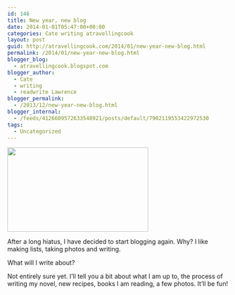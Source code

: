 ```yaml
---
id: 146
title: New year, new blog
date: 2014-01-01T05:47:00+00:00
categories: Cate writing atravellingcook
layout: post
guid: http://atravellingcook.com/2014/01/new-year-new-blog.html
permalink: /2014/01/new-year-new-blog.html
blogger_blog:
  - atravellingcook.blogspot.com
blogger_author:
  - Cate
  - writing
  - readwrite Lawrence
blogger_permalink:
  - /2013/12/new-year-new-blog.html
blogger_internal:
  - /feeds/4126609572633548921/posts/default/7902119553422972530
tags:
  - Uncategorized
---
```


  <a  href="http://1.bp.blogspot.com/-ghSfaRzjoDY/UsOdikFD5mI/AAAAAAAAH30/-Y-_mgZk96o/s1600/blog-update.gif"><img src="http://1.bp.blogspot.com/-ghSfaRzjoDY/UsOdikFD5mI/AAAAAAAAH30/-Y-_mgZk96o/s320/blog-update.gif" alt="" width="320" height="192" border="0" /></a>








After a long hiatus, I have decided to start blogging again. Why? I like making lists, taking photos and writing.

What will I write about?
  
Not entirely sure yet. I&#8217;ll tell you a bit about what I am up to, the process of writing my novel, new recipes, books I am reading, a few photos. It&#8217;ll be fun!

&nbsp;